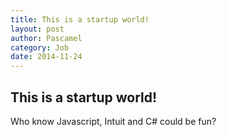 ```yaml
---
title: This is a startup world!
layout: post
author: Pascamel
category: Job
date: 2014-11-24
---
```


## This is a startup world!

Who know Javascript, Intuit and C# could be fun?
